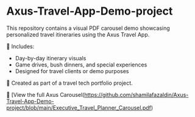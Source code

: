 # Axus-Travel-App-Demo-project
This repository contains a visual PDF carousel demo showcasing personalized travel itineraries using the Axus Travel App.

🔸 Includes:
- Day-by-day itinerary visuals  
- Game drives, bush dinners, and special experiences  
- Designed for travel clients or demo purposes  

🧭 Created as part of a travel tech portfolio project.

📄 [View the full Axus Carousel(https://github.com/shamilafazaldin/Axus-Travel-App-Demo-project/blob/main/Executive_Travel_Planner_Carousel.pdf)  





